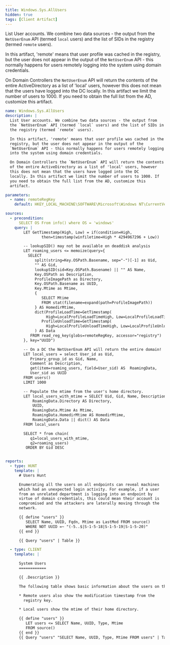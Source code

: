 ```yaml
---
title: Windows.Sys.AllUsers
hidden: true
tags: [Client Artifact]
---
```


List User accounts. We combine two data sources - the output from
the `NetUserEnum` API (termed `local` users) and the list of SIDs in
the registry (termed `remote` users).

In this artifact, 'remote' means that user profile was cached in the
registry, but the user does not appear in the output of the
`NetUserEnum` API - this normally happens for users remotely logging
into the system using domain credentials.

On Domain Controllers the `NetUserEnum` API will return the contents
of the entire ActiveDirectory as a list of 'local' users, however
this does not mean that the users have logged into the DC
locally. In this artifact we limit the number of users to 1000. If
you need to obtain the full list from the AD, customize this
artifact.


```yaml
name: Windows.Sys.AllUsers
description: |
  List User accounts. We combine two data sources - the output from
  the `NetUserEnum` API (termed `local` users) and the list of SIDs in
  the registry (termed `remote` users).

  In this artifact, 'remote' means that user profile was cached in the
  registry, but the user does not appear in the output of the
  `NetUserEnum` API - this normally happens for users remotely logging
  into the system using domain credentials.

  On Domain Controllers the `NetUserEnum` API will return the contents
  of the entire ActiveDirectory as a list of 'local' users, however
  this does not mean that the users have logged into the DC
  locally. In this artifact we limit the number of users to 1000. If
  you need to obtain the full list from the AD, customize this
  artifact.

parameters:
  - name: remoteRegKey
    default: HKEY_LOCAL_MACHINE\SOFTWARE\Microsoft\Windows NT\CurrentVersion\ProfileList\*

sources:
  - precondition:
      SELECT OS From info() where OS = 'windows'
    query: |
        LET GetTimestamp(High, Low) = if(condition=High,
                then=timestamp(winfiletime=High * 4294967296 + Low))

        -- lookupSID() may not be available on deaddisk analysis
        LET roaming_users <= memoize(query={
          SELECT
             split(string=Key.OSPath.Basename, sep="-")[-1] as Uid,
             "" AS Gid,
             lookupSID(sid=Key.OSPath.Basename) || "" AS Name,
             Key.OSPath as Description,
             ProfileImagePath as Directory,
             Key.OSPath.Basename as UUID,
             Key.Mtime as Mtime,
             {
                SELECT Mtime
                FROM stat(filename=expand(path=ProfileImagePath))
             } AS HomedirMtime,
             dict(ProfileLoadTime=GetTimestamp(
                  High=LocalProfileLoadTimeHigh, Low=LocalProfileLoadTimeLow),
                ProfileUnloadTime=GetTimestamp(
                  High=LocalProfileUnloadTimeHigh, Low=LocalProfileUnloadTimeLow)
             ) AS Data
           FROM read_reg_key(globs=remoteRegKey, accessor="registry")
        }, key="UUID")

        -- On a DC the NetUserEnum API will return the entire domain!
        LET local_users = select User_id as Uid,
           Primary_group_id as Gid, Name,
           Comment as Description,
           get(item=roaming_users, field=User_sid) AS  RoamingData,
           User_sid as UUID
        FROM users()
        LIMIT 1000

        -- Populate the mtime from the user's home directory.
        LET local_users_with_mtime = SELECT Uid, Gid, Name, Description,
            RoamingData.Directory AS Directory,
            UUID,
            RoamingData.Mtime As Mtime,
            RoamingData.HomedirMtime AS HomedirMtime,
            RoamingData.Data || dict() AS Data
        FROM local_users

        SELECT * from chain(
           q1=local_users_with_mtime,
           q2=roaming_users)
         ORDER BY Gid DESC


reports:
  - type: HUNT
    template: |
      # Users Hunt

      Enumerating all the users on all endpoints can reveal machines
      which had an unexpected login activity. For example, if a user
      from an unrelated department is logging into an endpoint by
      virtue of domain credentials, this could mean their account is
      compromised and the attackers are laterally moving through the
      network.

      {{ define "users" }}
         SELECT Name, UUID, Fqdn, Mtime as LastMod FROM source()
         WHERE NOT UUID =~ "(-5..$|S-1-5-18|S-1-5-19|S-1-5-20)"
      {{ end }}

      {{ Query "users" | Table }}

  - type: CLIENT
    template: |

      System Users
      ============

      {{ .Description }}

      The following table shows basic information about the users on this system.

      * Remote users also show the modification timestamp from the
        registry key.

      * Local users show the mtime of their home directory.

      {{ define "users" }}
         LET users <= SELECT Name, UUID, Type, Mtime
         FROM source()
      {{ end }}
      {{ Query "users" "SELECT Name, UUID, Type, Mtime FROM users" | Table }}

```
